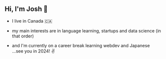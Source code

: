 ## Hi, I'm Josh 👋

- I live in Canada 🇨🇦

- my main interests are in language learning, startups and data science (in that order)

- and I'm currently on a career break learning webdev and Japanese ...see you in 2024! ✌️
